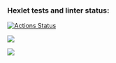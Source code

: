 ### Hexlet tests and linter status:

[![Actions Status](https://github.com/malafeev7/frontend-project-lvl2/workflows/hexlet-check/badge.svg)](https://github.com/malafeev7/frontend-project-lvl2/actions)

<a href="https://codeclimate.com/github/malafeev7/frontend-project-lvl2/maintainability"><img src="https://api.codeclimate.com/v1/badges/dedaad39e12f2f01ce78/maintainability" /></a>

<a href="https://codeclimate.com/github/malafeev7/frontend-project-lvl2/test_coverage"><img src="https://api.codeclimate.com/v1/badges/dedaad39e12f2f01ce78/test_coverage" /></a>
